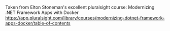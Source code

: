 Taken from Elton Stoneman's excellent pluralsight course: Modernizing .NET Framework Apps with Docker 
https://app.pluralsight.com/library/courses/modernizing-dotnet-framework-apps-docker/table-of-contents
